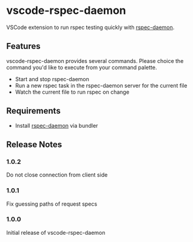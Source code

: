 # vscode-rspec-daemon

VSCode extension to run rspec testing quickly with [rspec-daemon](https://github.com/asonas/rspec-daemon).

## Features

vscode-rspec-daemon provides several commands.  Please choice the command you'd like to execute from your command palette.

* Start and stop rspec-daemon
* Run a new rspec task in the rspec-daemon server for the current file
* Watch the current file to run rspec on change

## Requirements

* Install [rspec-daemon](https://github.com/asonas/rspec-daemon) via bundler

## Release Notes

### 1.0.2

Do not close connection from client side

### 1.0.1

Fix guessing paths of request specs

### 1.0.0

Initial release of vscode-rspec-daemon
